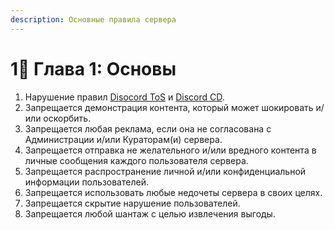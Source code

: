 ```yaml
---
description: Основные правила сервера
---
```


# 1⃣ Глава 1: Основы



1. Нарушение правил [Disocord ToS](https://discord.com/terms) и [Discord CD](https://discord.com/guidelines).
2. Запрещается демонстрация контента, который может шокировать и/или оскорбить.
3. Запрещается любая реклама, если она не согласована с Администрации и/или Кураторам(и) сервера.
4. Запрещается отправка не желательного и/или вредного контента в личные сообщения каждого пользователя сервера.
5. Запрещается распространение личной и/или конфиденциальной информации пользователей.
6. Запрещается использовать любые недочеты сервера в своих целях.
7. Запрещается скрытие нарушение пользователей.
8. Запрещается любой шантаж с целью извлечения выгоды.
